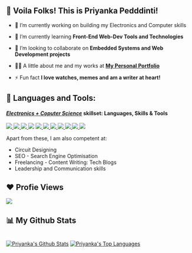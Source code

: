 ## 🙋 Voila Folks! This is Priyanka Pedddinti!

- 🔭 I’m currently working on building my Electronics and Computer skills

- 🌱 I’m currently learning **Front-End Web-Dev Tools and Technologies**

- 👯 I’m looking to collaborate on **Embedded Systems and Web Development projects**

- 👨‍💻 A little about me and my works at **[My Personal Portfolio](https://priyanka-p01.github.io)**

- ⚡ Fun fact **I love watches, memes and am a writer at heart!**

## 🚀 Languages and Tools:

<p align="left"> 
    <h4> <em><u>Electronics + Coputer Science</u></em> skillset: Languages, Skills & Tools </h4>
    <a href="https://www.arduino.cc/" target="_blank"> <img src="https://img.icons8.com/color/50/000000/arduino.png"/> </a>
    <a href="https://www.raspberrypi.org" taregt="_blank"> <img src="https://img.icons8.com/color/50/000000/raspberry-pi.png"/> </a>
    <a href="https://en.wikipedia.org/wiki/C_(programming_language)"> <img src="https://img.icons8.com/color/50/000000/c-programming.png"/> </a>
    <a href="https://en.wikipedia.org/wiki/C%2B%2B"> <img src="https://img.icons8.com/color/50/c-plus-plus-logo.png"/></a>  
    <a href="https://reactjs.org/" target="_blank"> <img src="https://img.icons8.com/color/50/000000/react-native.png"/> </a>
    <a href="https://developer.mozilla.org/en-US/docs/Web/JavaScript" target="_blank"> <img src="https://img.icons8.com/color/50/000000/javascript.png"/> </a> 
    <a href="https://www.w3.org/html/" target="_blank"> <img src="https://img.icons8.com/color/50/000000/html-5.png"/> </a> 
    <a href="https://www.w3schools.com/css/" target="_blank"> <img src="https://img.icons8.com/color/50/000000/css3.png"/> </a> 
    <a href="https://getbootstrap.com" target="_blank"> <img src="https://img.icons8.com/color/50/000000/bootstrap.png"/> </a> 
    <a href="https://www.python.org" target="_blank"> <img src="https://img.icons8.com/color/50/000000/python.png"/> </a>    
    <a href="https://www.java.com" target="_blank"> <img src="https://img.icons8.com/color/50/000000/java-coffee-cup-logo.png"/> </a>
</p>

Apart from these, I am also competent at:
 <ul>
    <li>Circuit Designing</li>
    <li>SEO - Search Engine  Optimisation</li>
    <li>Freelancing - Content Writing: Tech Blogs</li>
    <li>Leadership and Communication skills</li>
</ul>


## ❤ Profie Views 
<a href="https://github.com/priyanka-p01">
    <img src="https://komarev.com/ghpvc/?username=priyanka-p01">
</a>

## 📊 My Github Stats

  <br/>
    <a href="https://github.com/priyanka-p01/priyanka-p01"><img alt="Priyanka's Github Stats" src="https://github-readme-stats.vercel.app/api?username=priyanka-p01&show_icons=true&count_private=true&theme=react&hide_border=true&bg_color=0D1117" /></a>
  <a href="https://github.com/priyanka-p01/priyanka-p01"><img alt="Priyanka's Top Languages" src="https://github-readme-stats.vercel.app/api/top-langs/?username=priyanka-p01&langs_count=8&count_private=true&layout=compact&theme=react&hide_border=true&bg_color=0D1117" /></a>
  <br/>
